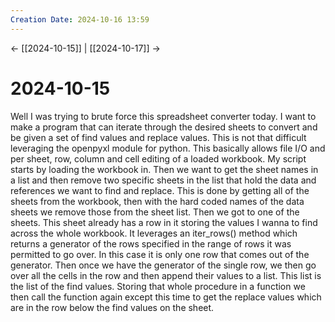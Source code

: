 ```yaml
---
Creation Date: 2024-10-16 13:59
---
```


<- [[2024-10-15]] | [[2024-10-17]]  ->

# 2024-10-15
Well I was trying to brute force this spreadsheet converter today. I want to make a program that can iterate through the desired sheets to convert and be given a set of find values and replace values. This is not that difficult leveraging the openpyxl module for python. This basically allows file I/O and per sheet, row, column and cell editing of a loaded workbook. My script starts by loading the workbook in. Then we want to get the sheet names in a list and then remove two specific sheets in the list that hold the data and references we want to find and replace. This is done by getting all of the sheets from the workbook, then with the hard coded names of the data sheets we remove those from the sheet list. Then we got to one of the sheets. This sheet already has a row in it storing the values I wanna to find across the whole workbook. It leverages an iter_rows() method which returns a generator of the rows specified in the range of rows it was permitted to go over. In this case it is only one row that comes out of the generator. Then once we have the generator of the single row, we then go over all the cells in the row and then append their values to a list. This list is the list of the find values. Storing that whole procedure in a function we then call the function again except this time to get the replace values which are in the row below the find values on the sheet.